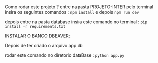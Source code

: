 ###
Como rodar este projeto ?
entre na pasta PROJETO-INTER pelo terminal
insira os seguintes comandos : `npm install` e depois `npm run dev`

depois entre na pasta database
insira este comando no terminal : 
`pip install -r requirements.txt`

INSTALAR O BANCO DBEAVER;

Depois de ter criado o arquivo app.db

rodar este comando no diretorio dataBase : `python app.py`